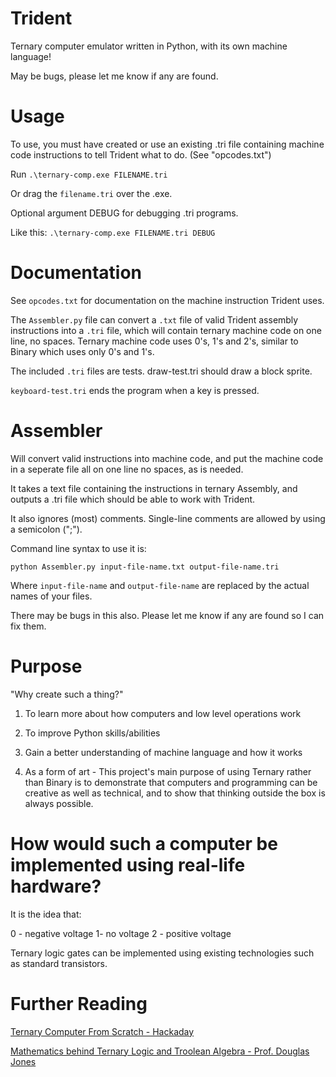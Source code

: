 # Trident
Ternary computer emulator written in Python, with its own machine language!

May be bugs, please let me know if any are found.

# Usage

To use, you must have created or use an existing .tri file containing machine code instructions to tell Trident what to do.
(See "opcodes.txt")

Run ```.\ternary-comp.exe FILENAME.tri```

Or drag the ```filename.tri``` over the .exe. 

Optional argument DEBUG for debugging .tri programs.

Like this: ```.\ternary-comp.exe FILENAME.tri DEBUG```

# Documentation
See ```opcodes.txt``` for documentation on the machine instruction Trident uses.

The ```Assembler.py``` file can convert a ```.txt``` file of valid Trident assembly instructions into a ```.tri``` file, which will contain ternary machine code on one line, no spaces. Ternary machine code uses 0's, 1's and 2's, similar to Binary which uses only 0's and 1's. 

The included ```.tri``` files are tests. draw-test.tri should draw a block sprite. 

```keyboard-test.tri``` ends the program when a key is pressed.

# Assembler

Will convert valid instructions into machine code, and put the machine code in a seperate file all on one line no spaces, as is needed.

It takes a text file containing the instructions in ternary Assembly, and outputs a .tri file which should be able to work with Trident.

It also ignores (most) comments. Single-line comments are allowed by using a semicolon (";").

Command line syntax to use it is:

```python Assembler.py input-file-name.txt output-file-name.tri```

Where ```input-file-name``` and ```output-file-name``` are replaced by the actual names of your files.

There may be bugs in this also. Please let me know if any are found so I can fix them.


# Purpose

"Why create such a thing?"
 
 1. To learn more about how computers and low level operations work
 
 2. To improve Python skills/abilities
 
 3. Gain a better understanding of machine language and how it works
 
 4. As a form of art - This project's main purpose of using Ternary rather than Binary is to demonstrate that computers and programming can be creative as well as technical, and to show that thinking outside the box is always possible.


# How would such a computer be implemented using real-life hardware?

It is the idea that:

0 - negative voltage
1- no voltage
2 - positive voltage

Ternary logic gates can be implemented using existing technologies such as standard transistors.


# Further Reading

[Ternary Computer From Scratch - Hackaday](https://hackaday.io/project/1043-base-3-ternary-computer-from-scratch)

[Mathematics behind Ternary Logic and Troolean Algebra - Prof. Douglas Jones](https://homepage.divms.uiowa.edu/~jones/ternary/logic.shtml)
